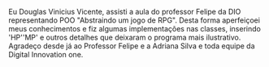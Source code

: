 Eu Douglas Vinicius Vicente, assisti a aula do professor Felipe da DIO representando POO "Abstraindo um jogo de RPG". Desta forma aperfeiçoei meus conhecimentos e fiz algumas implementações nas classes, inserindo 'HP''MP' e outros detalhes que deixaram o programa mais ilustrativo. Agradeço desde já ao Professor Felipe e a Adriana Silva e toda equipe da Digital Innovation one. 